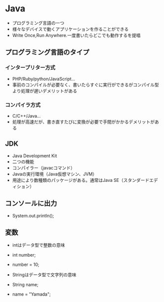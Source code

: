 # Java
- プログラミング言語の一つ
- 様々なデバイスで動くアプリケーションを作ることができる
- Write Once,Run Anywhere.一度書いたらどこでも動作するを提唱

## プログラミング言語のタイプ
### インタープリター方式
- PHP/Ruby/python/JavaScript...
- 事前のコンパイルが必要なく、書いたらすぐに実行ができるがコンパイル型より処理が遅いデメリットがある

### コンパイラ方式
- C/C++/Java...
- 処理が高速だが、書き直すたびに変換が必要で手間がかかるデメリットがある

## JDK
- Java Development Kit
- 二つの機能
- コンパイラー（javacコマンド）
- Javaの実行環境（Java仮想マシン、JVM）
- 用途により数種類のパッケージがある。通常はJava SE（スタンダードエディション）


## コンソールに出力
- System.out.println();

## 変数
- intはデータ型で整数の意味
- int number;
- number = 10;

- Stringはデータ型で文字列の意味
- String name;
- name = "Yamada";
